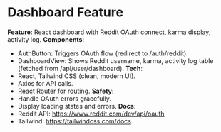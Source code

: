 # Dashboard Feature
**Feature**: React dashboard with Reddit OAuth connect, karma display, activity log.
**Components**:
- AuthButton: Triggers OAuth flow (redirect to /auth/reddit).
- DashboardView: Shows Reddit username, karma, activity log table (fetched from /api/user/dashboard).
**Tech**:
- React, Tailwind CSS (clean, modern UI).
- Axios for API calls.
- React Router for routing.
**Safety**:
- Handle OAuth errors gracefully.
- Display loading states and errors.
**Docs**:
- Reddit API: https://www.reddit.com/dev/api/oauth
- Tailwind: https://tailwindcss.com/docs